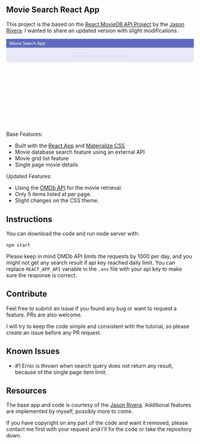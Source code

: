 ## Movie Search React App

This project is the based on the [React MovieDB API Project](https://www.youtube.com/playlist?list=PL_kAgwZgMfWyZ6m8fDwdiwEarr_g6nFxz) by the [Jason Rivera](https://github.com/rivera1294/dbmovie). I wanted to share an updated version with slight modifications.

![](images/sample.gif)

Base Features:
- Built with the [React App](https://reactjs.org/) and [Materialize CSS](https://materializecss.com/)
- Movie database search feature using an external API
- Movie grid list feature
- Single page movie details

Updated Features:
- Using the [OMDb API](http://www.omdbapi.com/) for the movie retrieval.
- Only 5 items listed at per page.
- Slight changes on the CSS theme.

## Instructions
You can download the code and run node server with:
        
    npm start

Please keep in mind OMDb API limits the requests by 1000 per day, and you might not get any search result if api key reached daily limit. You can replace ```REACT_APP_API``` variable in the ```.env``` file with your api key to make sure the response is correct.

## Contribute
Feel free to submit an issue if you found any bug or want to request a feature. PRs are also welcome.

I will try to keep the code simple and consistent with the tutorial, so please create an issue before any PR request.

## Known Issues
- #1 Error is thrown when search query does not return any result, because of the single page item limit.

## Resources
The base app and code is courtesy of the [Jason Rivera](https://github.com/rivera1294/). Additional features are implemented by myself, possibly more to come. 

If you have copyright on any part of the code and want it removed, please contact me first with your request and I'll fix the code or take the repository down.
